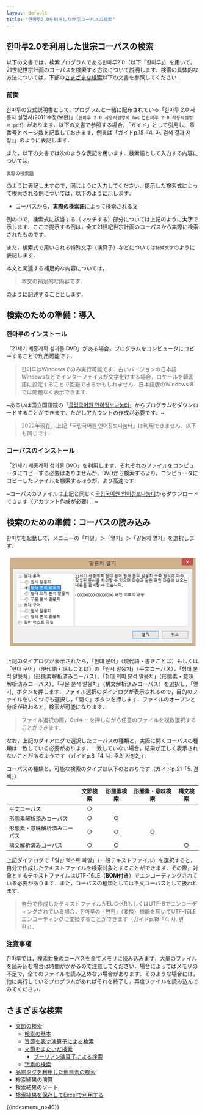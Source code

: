 ```yaml
---
layout: default
title: "한마루2.0を利用した世宗コーパスの検索"
---
```


## 한마루2.0を利用した世宗コーパスの検索

以下の文書では，検索プログラムである한마루2.0（以下「한마루」）を用いて，21世紀世宗計画のコーパスを検索する方法について説明します．検索の具体的な方法については，下部の[さまざまな検索](#さまざまな検索)以下の文書を参照してください．

### 前提

한마루の公式説明書として，プログラムと一緒に配布されている「한마루 2.0 사용자 설명서(2011 수정/보완)」（`한마루_2.0_사용자설명서.hwp`と`한마루_2.0_사용자설명서.pdf`）があります．以下の文書で参照する場合，「ガイド」として引用し，章番号とページ数を記載しておきます．例えば「ガイドp.15『4. 마. 검색 결과 저장』」のように表記します．

また，以下の文書では次のような表記を用います．検索語として入力する内容については，

```
実際の検索語
```

のように表記しますので，同じように入力してください．提示した検索式によって検索される例については，以下のように示します．

* コーパスから，**実際の検索語**によって検索される文

例の中で，検索式に該当する（マッチする）部分については上記のように**太字**で示します．ここで提示する例は，全て21世紀世宗計画のコーパスから実際に検索されたものです．

また，検索式で用いられる特殊文字（演算子）などについては`特殊文字`のように表記します．

本文と関連する補足的な内容については，

> 本文の補足的な内容です．

のように記述することとします．

## 検索のための準備：導入

### 한마루のインストール

「21세기 세종계획 성과물 DVD」がある場合，プログラムをコンピュータにコピーすることで利用可能です．

> 한마루はWindowsでのみ実行可能です．古いバージョンの日本語Windowsなどでインターフェイスが文字化けする場合，ロケールを韓国語に設定することで回避できるかもしれません．日本語版のWindows 8では問題なく表示できます．

~あるいは国立国語院の「[국립국어원 언어정보나눔터](https://ithub.korean.go.kr/user/corpus/programManager.do)」からプログラムをダウンロードすることができます．ただしアカウントの作成が必要です．~

> 2022年現在，上記「국립국어원 언어정보나눔터」は利用できません．以下も同じです．

### コーパスのインストール

「21세기 세종계획 성과물 DVD」を利用します．それぞれのファイルをコンピュータにコピーする必要はありませんが，DVDから検索するより，コンピュータにコピーしたファイルを検索するほうが，より高速です．

~コーパスのファイルは上記と同じく[국립국어원 언어정보나눔터](https://ithub.korean.go.kr/user/total/database/corpusManager.do)からダウンロードできます（アカウント作成が必要）．~

## 検索のための準備：コーパスの読み込み

한마루を起動して，メニューの「파일」＞「열기」＞「말뭉치 열기」を選択します．

![tagged_open](../img/tagged_open.png)

上記のダイアログが表示されたら，「현대 문어」（現代語・書きことば）もしくは「현대 구어」（現代語・話しことば）の「원시 말뭉치」（平文コーパス），「형태 분석 말뭉치」（形態素解析済みコーパス），「형태 의미 분석 말뭉치」（形態素・意味解析済みコーパス），「구문 분석 말뭉치」（構文解析済みコーパス）を選択し，「열기」ボタンを押します．ファイル選択のダイアログが表示されるので，目的のファイルをいくつでも選択し，「開く」ボタンを押します．ファイルのオープンと分析が終わると，検索が可能になります．

> ファイル選択の際，Ctrlキーを押しながら任意のファイルを複数選択することができます．

なお，上記のダイアログで選択したコーパスの種類と，実際に開くコーパスの種類は一致している必要があります．一致していない場合，結果が正しく表示されないことがあるようです（ガイドp.8「4. 나. 주의 사항2」）．

コーパスの種類と，可能な検索のタイプは以下のとおりです（ガイドp.21「5. 검색」）．

&nbsp;    | 文節検索 | 形態素検索 | 形態素・意味検索 | 構文検索
:--|:---:|:---:|:---:|:--:
平文コーパス  | ○  |   |   |
形態素解析済みコーパス  | ○  | ○  |   |
形態素・意味解析済みコーパス  | ○  | ○  | ○  |
構文解析済みコーパス  | ○  | ○  |   | ○

上記ダイアログで「일반 텍스트 파일」（一般テキストファイル）を選択すると，自分で作成したテキストファイルを検索対象とすることができます．その際，対象とするテキストファイルはUTF-16LE（**BOM付き**）でエンコーディングされている必要があります．また，コーパスの種類としては平文コーパスとして扱われます．

> 自分で作成したテキストファイルがEUC-KRもしくはUTF-8でエンコーディングされている場合，한마루の「변환」（変換）機能を用いてUTF-16LEエンコーディングに変換することができます（ガイドp.18「4. 사. 변환」）．

### 注意事項

한마루では，検索対象のコーパスを全てメモリに読み込みます．大量のファイルを読み込む場合は時間がかかるので注意してください．場合によってはメモリの不足で，全てのファイルを読み込めない場合があります．そのような場合には，他に実行しているプログラムがあればそれを終了し，再度ファイルを読み込んでみてください．

## さまざまな検索

  * [文節の検索](raw_corpus)
    * [検索の基本](raw_corpus#検索の基本)
    * [音節を表す演算子による検索](raw_corpus#音節を表す演算子による検索)
    * [文節をまたいだ検索](raw_corpus#文節をまたいだ検索)
      * [ブーリアン演算子による検索](raw_corpus#ブーリアン演算子による検索)
    * [字素の検索](raw_corpus#字素の検索)
  * [品詞タグを利用した形態素の検索](tagged_corpus)
  * [検索結果の演算](corpus_calc)
  * 検索結果のソート
  * [検索結果を保存してExcelで利用する](save_data_to_excel)

 {{indexmenu_n>40}}
 